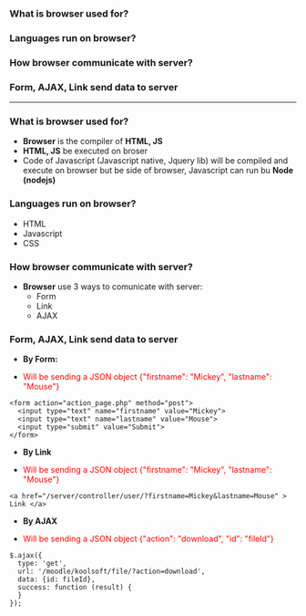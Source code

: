 ### What is browser used for?
### Languages run on browser?
### How browser communicate with server?
### Form, AJAX, Link send data to server

--------------------

### What is browser used for?
  - **Browser** is the compiler of **HTML, JS**
  - **HTML, JS** be executed on broser
  - Code of Javascript (Javascript native, Jquery lib) will be compiled and execute on browser but be side of browser, Javascript can run bu **Node (nodejs)**

### Languages run on browser?
  - HTML
  - Javascript
  - CSS
  
### How browser communicate with server?
  - **Browser** use 3 ways to comunicate with server:
    - Form
    - Link
    - AJAX
  
### Form, AJAX, Link send data to server

- **By Form:**
- <p style="color:red"> Will be sending a JSON object {"firstname": "Mickey", "lastname": "Mouse"}</p>
```
<form action="action_page.php" method="post">
  <input type="text" name="firstname" value="Mickey">
  <input type="text" name="lastname" value="Mouse">
  <input type="submit" value="Submit">
</form>
```

- **By Link**
- <p style="color:red"> Will be sending a JSON object {"firstname": "Mickey", "lastname": "Mouse"}</p>
```
<a href="/server/controller/user/?firstname=Mickey&lastname=Mouse" > Link </a>
```
- **By AJAX**
- <p style="color:red"> Will be sending a JSON object {"action": "download", "id": "fileId"}</p>
```
$.ajax({
  type: 'get',
  url: '/moodle/koolsoft/file/?action=download',
  data: {id: fileId},
  success: function (result) {
  }
});
```


